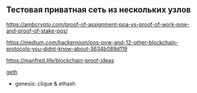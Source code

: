 ## Тестовая приватная сеть из нескольких узлов

https://ambcrypto.com/proof-of-assignment-poa-vs-proof-of-work-pow-and-proof-of-stake-pos/

https://medium.com/hackernoon/pos-pow-and-12-other-blockchain-protocols-you-didnt-know-about-3634b089d119

https://manfred.life/blockchain-proof-ideas

[geth](https://geth.ethereum.org/docs/interface/private-network)

- genesis: clique & ethash